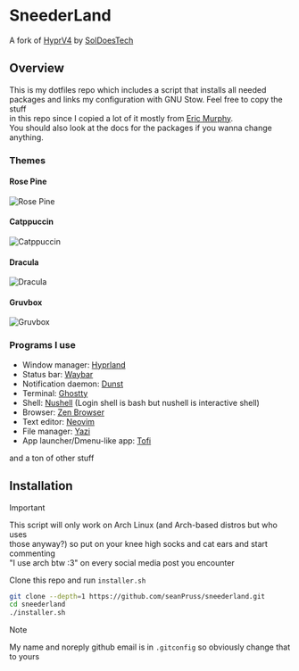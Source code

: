 # SneederLand

A fork of [HyprV4](https://github.com/SolDoesTech/HyprV4) by [SolDoesTech](https://github.com/SolDoesTech)

## Overview

This is my dotfiles repo which includes a script that installs all needed  
packages and links my configuration with GNU Stow. Feel free to copy the stuff  
in this repo since I copied a lot of it mostly from [Eric Murphy](https://github.com/ericmurphyxyz).  
You should also look at the docs for the packages if you wanna change anything.

### Themes

#### Rose Pine

![Rose Pine](./screenshot-rose-pine.png)

#### Catppuccin

![Catppuccin](./screenshot-catppuccin.png)

#### Dracula

![Dracula](./screenshot-dracula.png)

#### Gruvbox

![Gruvbox](./screenshot-gruvbox.png)

### Programs I use

- Window manager: [Hyprland](https://wiki.hyprland.org)
- Status bar: [Waybar](https://github.com/Alexays/waybar)
- Notification daemon: [Dunst](https://github.com/dunst-project/dunst)
- Terminal: [Ghostty](https://github.com/ghostty-org/ghostty)
- Shell: [Nushell](https://nushell.sh) (Login shell is bash but nushell is interactive shell)
- Browser: [Zen Browser](https://zen-browser.app/)
- Text editor: [Neovim](https://github.com/neovim/neovim)
- File manager: [Yazi](https://github.com/sxyazi/yazi)
- App launcher/Dmenu-like app: [Tofi](https://github.com/philj56/tofi)

and a ton of other stuff

## Installation

> [!IMPORTANT]
> This script will only work on Arch Linux (and Arch-based distros but who uses  
> those anyway?) so put on your knee high socks and cat ears and start commenting  
> "I use arch btw :3" on every social media post you encounter

Clone this repo and run `installer.sh`

```bash
git clone --depth=1 https://github.com/seanPruss/sneederland.git
cd sneederland
./installer.sh
```

> [!NOTE]
> My name and noreply github email is in `.gitconfig` so obviously change that  
> to yours
